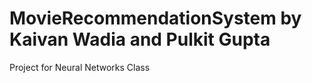 MovieRecommendationSystem
by Kaivan Wadia and Pulkit Gupta
=========================

Project for Neural Networks Class
